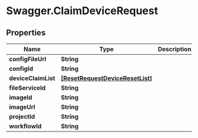 # Swagger.ClaimDeviceRequest

## Properties
Name | Type | Description | Notes
------------ | ------------- | ------------- | -------------
**configFileUrl** | **String** |  | [optional] 
**configId** | **String** |  | [optional] 
**deviceClaimList** | [**[ResetRequestDeviceResetList]**](ResetRequestDeviceResetList.md) |  | [optional] 
**fileServiceId** | **String** |  | [optional] 
**imageId** | **String** |  | [optional] 
**imageUrl** | **String** |  | [optional] 
**projectId** | **String** |  | [optional] 
**workflowId** | **String** |  | [optional] 


